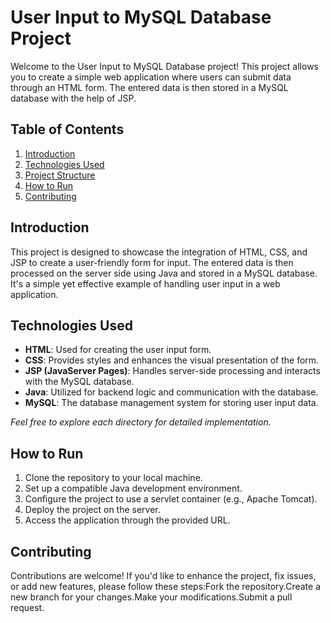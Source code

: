 # User Input to MySQL Database Project

Welcome to the User Input to MySQL Database project! This project allows you to create a simple web application where users can submit data through an HTML form. The entered data is then stored in a MySQL database with the help of JSP.

## Table of Contents

1. [Introduction](#introduction)
2. [Technologies Used](#technologies-used)
3. [Project Structure](#project-structure)
4. [How to Run](#how-to-run)
6. [Contributing](#contributing)

## Introduction

This project is designed to showcase the integration of HTML, CSS, and JSP to create a user-friendly form for input. The entered data is then processed on the server side using Java and stored in a MySQL database. It's a simple yet effective example of handling user input in a web application.

## Technologies Used

- **HTML**: Used for creating the user input form.
- **CSS**: Provides styles and enhances the visual presentation of the form.
- **JSP (JavaServer Pages)**: Handles server-side processing and interacts with the MySQL database.
- **Java**: Utilized for backend logic and communication with the database.
- **MySQL**: The database management system for storing user input data.


*Feel free to explore each directory for detailed implementation.*

## How to Run

1. Clone the repository to your local machine.
2. Set up a compatible Java development environment.
3. Configure the project to use a servlet container (e.g., Apache Tomcat).
4. Deploy the project on the server.
5. Access the application through the provided URL.


## Contributing

Contributions are welcome! If you'd like to enhance the project, fix issues, or add new features, please follow these steps:Fork the repository.Create a new branch for your changes.Make your modifications.Submit a pull request.
